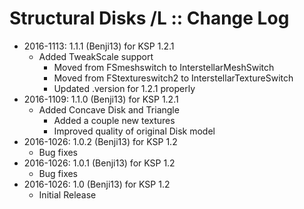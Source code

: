 # Structural Disks /L :: Change Log

* 2016-1113: 1.1.1 (Benji13) for KSP 1.2.1
	+ Added TweakScale support
		- Moved from FSmeshswitch to InterstellarMeshSwitch
		- Moved from FStextureswitch2 to InterstellarTextureSwitch
		- Updated .version for 1.2.1 properly
* 2016-1109: 1.1.0 (Benji13) for KSP 1.2.1
	+ Added Concave Disk and Triangle
		- Added a couple new textures
		- Improved quality of original Disk model
* 2016-1026: 1.0.2 (Benji13) for KSP 1.2
	+ Bug fixes
* 2016-1026: 1.0.1 (Benji13) for KSP 1.2
	+ Bug fixes
* 2016-1026: 1.0 (Benji13) for KSP 1.2
	+ Initial Release

